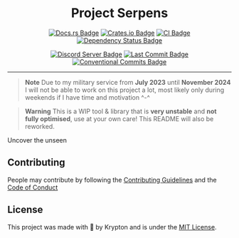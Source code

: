 <div align="center">

# Project Serpens

[![Docs.rs Badge](https://img.shields.io/badge/docs.rs-project--serpens-61c192.svg)](https://docs.rs/project-serpens)
[![Crates.io Badge](https://img.shields.io/crates/v/project-serpens.svg?color=fe7d37)](https://crates.io/crates/project-serpens)
[![CI Badge](https://github.com/kkrypt0nn/project-serpens/actions/workflows/ci.yml/badge.svg)](https://github.com/kkrypt0nn/project-serpens/actions)
[![Dependency Status Badge](https://deps.rs/repo/github/kkrypt0nn/project-serpens/status.svg)](https://deps.rs/repo/github/kkrypt0nn/project-serpens)

[![Discord Server Badge](https://img.shields.io/discord/739934735387721768?logo=discord)](https://discord.gg/mTBrXyWxAF)
[![Last Commit Badge](https://img.shields.io/github/last-commit/kkrypt0nn/project-serpens)](https://github.com/kkrypt0nn/project-serpens/commits/main)
[![Conventional Commits Badge](https://img.shields.io/badge/Conventional%20Commits-1.0.0-%23FE5196?logo=conventionalcommits&logoColor=white)](https://conventionalcommits.org/en/v1.0.0/)

</div>

---

> **Note** Due to my military service from **July 2023** until **November 2024** I will not be able to work on this project a lot, most likely only during weekends if I have time and motivation ^-^

> **Warning** This is a WIP tool & library that is **very unstable** and **not fully optimised**, use at your own care! This README will also be reworked.

Uncover the unseen

<!--

## Getting Started

### Installation

Explain how to proceed with the installation.

### Example Usage

Depending on the project, explain how to use it.

## Documentation

Depending on the project, give a link to the documentation website.

## Troubleshooting

Explain how people can ask for help or get to some FAQs/troubleshooting pages.

-->

## Contributing

People may contribute by following the [Contributing Guidelines](./CONTRIBUTING.md) and
the [Code of Conduct](./CODE_OF_CONDUCT.md)

## License

This project was made with 💜 by Krypton and is under the [MIT License](./LICENSE.md).
